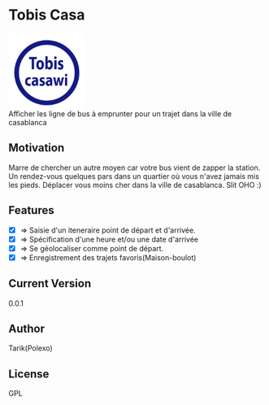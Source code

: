 
# Tobis Casa
<a href="https://polexo.info/">
    <img src="src/assets/logo.png" alt="Tobis casawi" title="Tobis" align="center" height="150" />
</a>
<br/>
Afficher les ligne de bus à emprunter pour un trajet dans la ville de casablanca

## Motivation

Marre de chercher un autre moyen car votre bus vient de zapper la station.
Un rendez-vous quelques pars dans un quartier où vous n'avez jamais mis les pieds.
Déplacer vous moins cher dans la ville de casablanca. Slit OHO :)

## Features
- [x] => Saisie d'un iteneraire point de départ et d'arrivée.
- [x] => Spécification d'une heure et/ou une date d'arrivée
- [x] => Se géolocaliser comme point de départ.
- [x] => Enregistrement des trajets favoris(Maison-boulot)

## Current Version
0.0.1

## Author
Tarik(Polexo)

## License
GPL

        